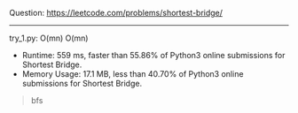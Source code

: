 Question: https://leetcode.com/problems/shortest-bridge/

---

try_1.py: O(mn) O(mn)

* Runtime: 559 ms, faster than 55.86% of Python3 online submissions for Shortest Bridge.
* Memory Usage: 17.1 MB, less than 40.70% of Python3 online submissions for Shortest Bridge.

> bfs
